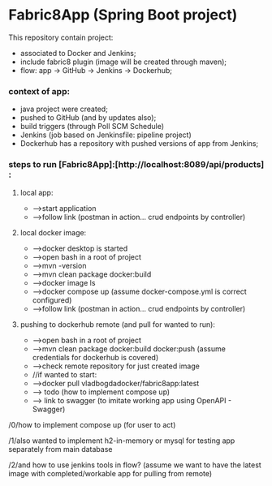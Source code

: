 # Fabric8App (Spring Boot project)
This repository contain project:
- associated to Docker and Jenkins;
- include fabric8 plugin (image will be created through maven);
- flow: app -> GitHub -> Jenkins -> Dockerhub;


### context of app:
* java project were created;
* pushed to GitHub (and by updates also);
* build triggers (through Poll SCM Schedule)
* Jenkins (job based on Jenkinsfile: pipeline project)
* Dockerhub has a repository with pushed versions of app from Jenkins;

### steps to  run [Fabric8App]:[http://localhost:8089/api/products] :
1. local app: 
    * -->start application
    * -->follow link (postman in action... crud endpoints by controller)

2. local docker image: 
   * -->docker desktop is started 
   * -->open bash in a root of project
   * -->mvn -version
   * -->mvn clean package docker:build
   * -->docker image ls
   * -->docker compose up (assume docker-compose.yml is correct configured)
   * -->follow link (postman in action... crud endpoints by controller)

3. pushing to dockerhub remote (and pull for wanted to run):
   * -->open bash in a root of project
   * -->mvn clean package docker:build docker:push (assume credentials for dockerhub is covered)
   * -->check remote repository for just created image 
   * //if wanted to start: 
   * -->docker pull vladbogdadocker/fabric8app:latest
   * --> todo (how to implement compose up)
   * --> link to swagger (to imitate working app using OpenAPI - Swagger)

/0/how to implement compose up (for user to act)

/1/also wanted to implement h2-in-memory or mysql for testing app separately from main database

/2/and how to use jenkins tools in flow? (assume we want to have the latest image with completed/workable app for pulling from remote)




